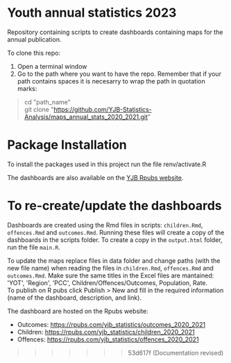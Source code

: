 # Youth annual statistics 2023

Repository containing scripts to create dashboards containing maps for the annual publication.  

To clone this repo:
1. Open a terminal window
2. Go to the path where you want to have the repo. Remember that if your path contains spaces it is necesarry to wrap the path in quotation marks:

> cd "path_name"  
> git clone "https://github.com/YJB-Statistics-Analysis/maps_annual_stats_2020_2021.git"

# Package Installation   

To install the packages used in this project run the file renv/activate.R


The dashboards are also available on the [YJB Rpubs website](https://rpubs.com/yjb_statistics). 

# To re-create/update the dashboards

Dashboards are created using the Rmd files in scripts: ```children.Rmd```, ```offences.Rmd``` and ```outcomes.Rmd```. Running these files will create a copy of the dashboards in the scripts folder.
To create a copy in the ```output.html``` folder, run the file ```main.R```.

To update the maps replace files in data folder and change paths (with the new file name) when reading the files in ```children.Rmd```, ```offences.Rmd``` and ```outcomes.Rmd```.
Make sure the same titles in the Excel files are mantained: 'YOT', 'Region', 'PCC', Children/Offences/Outcomes, Population, Rate.  
To publish on R pubs click Publish > New and fill in the required information (name of the dashboard, description, and link).


The dashboard are hosted on the Rpubs website:
- Outcomes: https://rpubs.com/yjb_statistics/outcomes_2020_2021
- Children: https://rpubs.com/yjb_statistics/children_2020_2021
- Offences: https://rpubs.com/yjb_statistics/offences_2020_2021
>>>>>>> 53d617f (Documentation revised)
